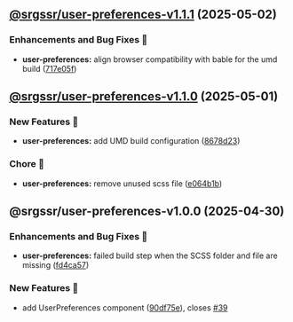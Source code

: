 ## [@srgssr/user-preferences-v1.1.1](https://github.com/SRGSSR/pillarbox-web-suite/compare/@srgssr/user-preferences-v1.1.0...@srgssr/user-preferences-v1.1.1) (2025-05-02)


### Enhancements and Bug Fixes 🐛

* **user-preferences:** align browser compatibility with bable for the umd build ([717e05f](https://github.com/SRGSSR/pillarbox-web-suite/commit/717e05f01249235cdd405f7f078b07fb201992e9))

## [@srgssr/user-preferences-v1.1.0](https://github.com/SRGSSR/pillarbox-web-suite/compare/@srgssr/user-preferences-v1.0.0...@srgssr/user-preferences-v1.1.0) (2025-05-01)


### New Features 🚀

* **user-preferences:** add UMD build configuration ([8678d23](https://github.com/SRGSSR/pillarbox-web-suite/commit/8678d230d2643663e6e78ede6dfc269cfcca0fd6))


### Chore 🧹

* **user-preferences:** remove unused scss file ([e064b1b](https://github.com/SRGSSR/pillarbox-web-suite/commit/e064b1bdb3e3ea131a17ba0557610222c22512a3))

## @srgssr/user-preferences-v1.0.0 (2025-04-30)


### Enhancements and Bug Fixes 🐛

* **user-preferences:** failed build step when the SCSS folder and file are missing ([fd4ca57](https://github.com/SRGSSR/pillarbox-web-suite/commit/fd4ca5743bc7c6a06196c7b1cc643e71b58a26f0))


### New Features 🚀

* add UserPreferences component ([90df75e](https://github.com/SRGSSR/pillarbox-web-suite/commit/90df75eb8b04ba98d304b41f39b98119bf7c28ee)), closes [#39](https://github.com/SRGSSR/pillarbox-web-suite/issues/39)
